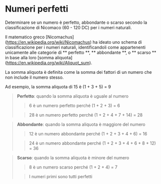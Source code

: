 # Numeri perfetti

Determinare se un numero è perfetto, abbondante o scarso secondo la classificazione di Nicomaco (60 - 120 DC) per i numeri naturali.

Il matematico greco [Nicomachus] (https://en.wikipedia.org/wiki/Nicomachus) ha ideato uno schema di classificazione per i numeri naturali, identificandoli come appartenenti unicamente alle categorie di ** perfetto **, ** abbondante **, o ** scarso ** in base alla loro [somma aliquota] (https://en.wikipedia.org/wiki/Aliquot_sum). 

La somma aliquota è definita come la somma dei fattori di un numero che non include il numero stesso. 

Ad esempio, la somma aliquota di 15 è (1 + 3 + 5) = 9

> **Perfetto**: quando la somma aliquota è uguale al numero
>
>> 6 è un numero perfetto perché (1 + 2 + 3) = 6
>
>> 28 è un numero perfetto perché (1 + 2 + 4 + 7 + 14) = 28
>

> **Abbondante**: quando la somma aliquota è maggiore del numero
>
>>12 è un numero abbondante perché (1 + 2 + 3 + 4 + 6) = 16
>
>>24 è un numero abbondante perché (1 + 2 + 3 + 4 + 6 + 8 + 12) = 36
>

>**Scarso**: quando la somma aliquota è minore del numero
>
>>8 è un numero scarso perché (1 + 2 + 4) = 7
>
>>I numeri primi sono tutti perfetti
>